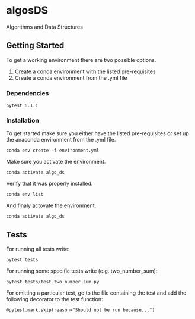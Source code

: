 # algosDS
Algorithms and Data Structures

## Getting Started

To get a working environment there are two possible options.

1. Create a conda environment with the listed pre-requisites
2. Create a conda environment from the .yml file

### Dependencies
```
pytest 6.1.1
```
### Installation
To get started make sure you either have the listed pre-requisites or set up the anaconda environment from the .yml file.
```
conda env create -f environment.yml
```
Make sure you activate the environment.
```
conda activate algo_ds
```
Verify that it was properly installed.
```
conda env list
```
And finaly actovate the environment.
```
conda activate algo_ds
```

## Tests
For running all tests write:
```
pytest tests
```
For running some specific tests write (e.g. two_number_sum):
```
pytest tests/test_two_number_sum.py
```
For omitting a particular test, go to the file containing the test and add the following decorator to the test function:
```
@pytest.mark.skip(reason="Should not be run because...")
```


